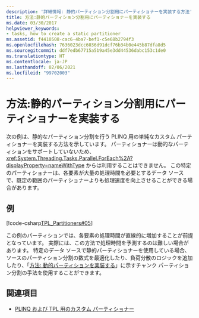 ```yaml
---
description: '詳細情報: 静的パーティション分割用にパーティショナーを実装する方法'
title: 方法:静的パーティション分割用にパーティショナーを実装する
ms.date: 03/30/2017
helpviewer_keywords:
- tasks, how to create a static partitioner
ms.assetid: f4410508-cac6-4ba7-bef1-c5e68b2794f3
ms.openlocfilehash: 7636023dcc6036d91dcf76b34b0e445b87dfa8d5
ms.sourcegitcommit: ddf7edb67715a5b9a45e3dd44536dabc153c1de0
ms.translationtype: HT
ms.contentlocale: ja-JP
ms.lasthandoff: 02/06/2021
ms.locfileid: "99702003"
---
```

# <a name="how-to-implement-a-partitioner-for-static-partitioning"></a>方法:静的パーティション分割用にパーティショナーを実装する

次の例は、静的なパーティション分割を行う PLINQ 用の単純なカスタム パーティショナーを実装する方法を示しています。 パーティショナーは動的なパーティションをサポートしていないため、<xref:System.Threading.Tasks.Parallel.ForEach%2A?displayProperty=nameWithType> からは利用することはできません。 この特定のパーティショナーは、各要素が大量の処理時間を必要とするデータ ソースで、既定の範囲のパーティショナーよりも処理速度を向上させることができる場合があります。  
  
## <a name="example"></a>例  

 [!code-csharp[TPL_Partitioners#05](../../../samples/snippets/csharp/VS_Snippets_Misc/tpl_partitioners/cs/partitioners.cs#05)]  
  
 この例のパーティションでは、各要素の処理時間が直線的に増加することが前提となっています。 実際には、この方法で処理時間を予測するのは難しい場合があります。 特定のデータ ソースで静的パーティショナーを使用している場合、ソースのパーティション分割の数式を最適化したり、負荷分散のロジックを追加したり、「[方法: 動的パーティションを実装する](how-to-implement-dynamic-partitions.md)」に示すチャンク パーティション分割の手法を使用することができます。  
  
## <a name="see-also"></a>関連項目

- [PLINQ および TPL 用のカスタム パーティショナー](custom-partitioners-for-plinq-and-tpl.md)
